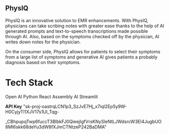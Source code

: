 ## PhysIQ
PhysIQ is an innovative solution to EMR enhancements. With PhysIQ, physicians can take scribing notes with greater ease thanks to the help of AI generated prompts and text-to-speech transcriptions made possible through AI. Also, based on the symptoms checked off by the physician, AI writes down notes for the physician. 

On the consumer side, PhysIQ allows for patients to select their symptoms from a large list of symptoms and generative AI gives patients a probably diagnosis based on their symptoms. 

# Tech Stack
Open AI
Python
React
Assembly AI
Streamlit

**API Key**
"sk-proj-oastrqLCN1p3_SzJvE7Hj_x7iql2Ep5y9W-H0CyjyTl1XJV17s1Ul_Tqg-

_CBhpupqTwp6fuccT3BlbkFJ0QieejIgfVrsKNySleNtLJWdsrcW3EI4JugbUO8Ml6skk68deYu3dW8fXJmCTNtzeP242BaDMA"


